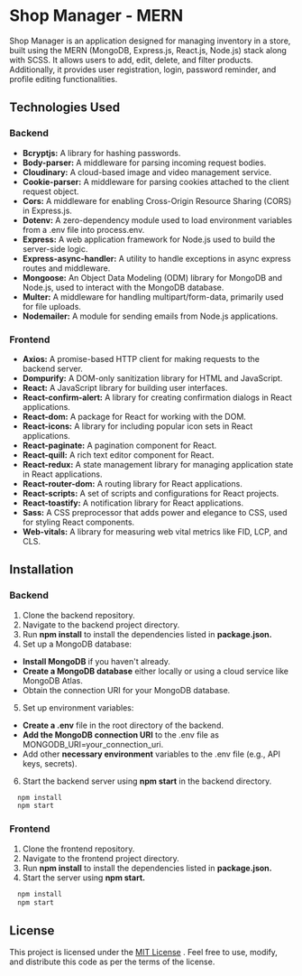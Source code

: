 
# Shop Manager - MERN

Shop Manager is an application designed for managing inventory in a store, built using the MERN (MongoDB, Express.js, React.js, Node.js) stack along with SCSS. It allows users to add, edit, delete, and filter products. Additionally, it provides user registration, login, password reminder, and profile editing functionalities.




## Technologies Used

### Backend

- **Bcryptjs:** A library for hashing passwords.
- **Body-parser:** A middleware for parsing incoming request bodies.
- **Cloudinary:** A cloud-based image and video management service.
- **Cookie-parser:** A middleware for parsing cookies attached to the client request object.
- **Cors:** A middleware for enabling Cross-Origin Resource Sharing (CORS) in Express.js.
- **Dotenv:** A zero-dependency module used to load environment variables from a .env file into process.env.
- **Express:** A web application framework for Node.js used to build the server-side logic.
- **Express-async-handler:** A utility to handle exceptions in async express routes and middleware.
- **Mongoose:** An Object Data Modeling (ODM) library for MongoDB and Node.js, used to interact with the MongoDB database.
- **Multer:** A middleware for handling multipart/form-data, primarily used for file uploads.
- **Nodemailer:** A module for sending emails from Node.js applications.

### Frontend

- **Axios:** A promise-based HTTP client for making requests to the backend server.
- **Dompurify:** A DOM-only sanitization library for HTML and JavaScript.
- **React:** A JavaScript library for building user interfaces.
- **React-confirm-alert:** A library for creating confirmation dialogs in React applications.
- **React-dom:** A package for React for working with the DOM.
- **React-icons:** A library for including popular icon sets in React applications.
- **React-paginate:** A pagination component for React.
- **React-quill:** A rich text editor component for React.
- **React-redux:** A state management library for managing application state in React applications.
- **React-router-dom:** A routing library for React applications.
- **React-scripts:** A set of scripts and configurations for React projects.
- **React-toastify:** A notification library for React applications.
- **Sass:** A CSS preprocessor that adds power and elegance to CSS, used for styling React components.
- **Web-vitals:** A library for measuring web vital metrics like FID, LCP, and CLS.

## Installation

### Backend

1. Clone the backend repository.
2. Navigate to the backend project directory.
3. Run **npm install** to install the dependencies listed in **package.json.**
4. Set up a MongoDB database:
- **Install MongoDB** if you haven't already.
- **Create a MongoDB database** either locally or using a cloud service like MongoDB Atlas.
- Obtain the connection URI for your MongoDB database.
5. Set up environment variables:
- **Create a .env** file in the root directory of the backend.
- **Add the MongoDB connection URI** to the .env file as MONGODB_URI=your_connection_uri.
- Add other **necessary environment** variables to the .env file (e.g., API keys, secrets).
6. Start the backend server using **npm start** in the backend directory.

```bash
  npm install
  npm start
```

### Frontend

1. Clone the frontend repository.
2. Navigate to the frontend project directory.
3. Run **npm install** to install the dependencies listed in **package.json.**
4. Start the server using **npm start.**

```bash
  npm install
  npm start
```






## License

This project is licensed under the [MIT License](https://choosealicense.com/licenses/mit/)
. Feel free to use, modify, and distribute this code as per the terms of the license.
